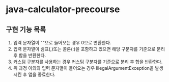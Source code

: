 # java-calculator-precourse

## 구현 기능 목록

1. 입력 문자열이 ""으로 들어오는 경우 0으로 변환한다.
2. 입력 문자열이 쉼표(,)또는 콜론(:)을 포함하고 있으면 해당 구분자를 기준으로 분리 후 합을 반환한다.
3. 커스텀 구분자를 사용하는 경우 커스텀 구분자를 기준으로 분리 후 합을 반환한다.
4. 위 과정 이외의 입력 문자열이 들어오는 경우 IllegalArgumentException을 발생시킨 후 앱을 종료한다.
